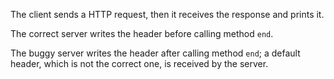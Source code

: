 The client sends a HTTP request, then it receives the response and prints it.

The correct server writes the header before calling method `end`.

The buggy server writes the header after calling method `end`; a default header, which is not the correct one, is received by the server.
